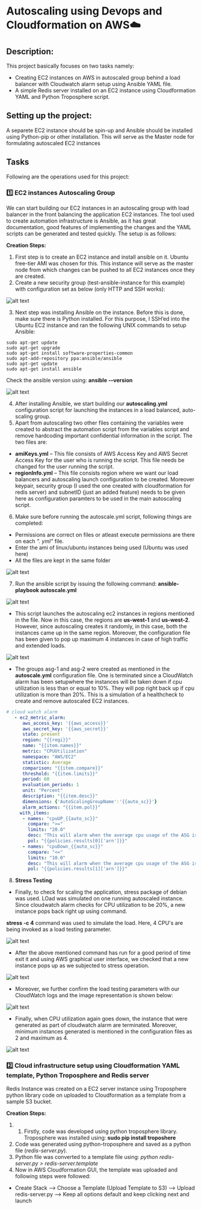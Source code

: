 # Autoscaling using Devops and Cloudformation on AWS:cloud:

## Description:
This project basically focuses on two tasks namely:
 - Creating EC2 instances on AWS in autoscaled group behind a load balancer with Cloudwatch alarm setup using Ansible YAML file.
 - A simple Redis server installed on an EC2 instance using Cloudformation YAML and Python Troposphere script.

## Setting up the project:
A separete EC2 instance should be spin-up and Ansible should be installed using Python-pip or other installation. This will serve as the Master node for formulating autoscaled EC2 instances

## Tasks
Following are the operations used for this project:

### :one: EC2 instances Autoscaling Group
We can start building our EC2 instances in an autoscaling group with load balancer in the front balancing the application EC2 instances. The tool used to create automation infrastructure is Ansible, as it has great documentation, good features of implementing the changes and the YAML scripts can be generated and tested quickly. The setup is as follows:

**Creation Steps:**
1.	First step is to create an EC2 instance and install ansible on it. Ubuntu free-tier AMI was chosen for this. This instance will serve as the master node from which changes can be pushed to all EC2 instances once they are created.
2.	Create a new security group (test-ansible-instance for this example)  with configuration set as below (only HTTP and SSH works):

![alt text](https://github.com/grv231/CloudInfrastructure-devops/blob/master/Images/Security_Groups.png "Security_Groups")

3.	Next step was installing Ansible on the instance. Before this is done, make sure there is Python installed. For this purpose, I SSH’ed into the Ubuntu EC2 instance and ran the following UNIX commands to setup Ansible:

```shell
sudo apt-get update
sudo apt-get upgrade
sudo apt-get install software-properties-common
sudo apt-add-repository ppa:ansible/ansible
sudo apt-get update
sudo apt-get install ansible
```
Check the ansible version using: **ansible -–version**

![alt text](https://github.com/grv231/CloudInfrastructure-devops/blob/master/Images/Ansible_version.png "Ansible_Version")

4.	After installing Ansible, we start building our **autoscaling.yml** configuration script for launching the instances in a load balanced, auto-scaling group.
5.	Apart from autoscaling two other files containing the variables were created to abstract the automation script from the variables script and remove hardcoding important confidential information in the script. The two files are:

- **amiKeys.yml** – This file consists of AWS Access Key and AWS Secret Access Key for the user who is running the script. This file needs be changed for the user running the script.
- **regionInfo.yml** – This file consists region where we want our load balancers and autoscaling launch configuration to be created. Moreover keypair, security group (I used the one created with cloudformation for redis server) and subnetID (just an added feature) needs to be given here as configuration paramters to be used in the main autoscaling script.
6.	Make sure before running the autoscale.yml script, following things are completed:

- Permissions are correct on files or atleast execute permissions are there on each *“. yml”* file.
- Enter the ami of linux/ubuntu instances being used (Ubuntu was used here)
- All the files are kept in the same folder

![alt text](https://github.com/grv231/CloudInfrastructure-devops/blob/master/Images/Files_Location.png "Files_location")

7. Run the ansible script by issuing the following command: **ansible-playbook autoscale.yml**

![alt text](https://github.com/grv231/CloudInfrastructure-devops/blob/master/Images/Ansible_output_autoscaling.png "Ansible_autoscaling")

- This script launches the autoscaling ec2 instances in regions mentioned in the file. Now in this case, the regions are **us-west-1** and **us-west-2**. However, since autoscaling creates it randomly, in this case, both the instances came up in the same region. Moreover,  the configuration file has been given to pop up maximum 4 instances in case of high traffic and extended loads.

![alt text](https://github.com/grv231/CloudInfrastructure-devops/blob/master/Images/Autoscaled_instances_EC2.png "Autoscaled_EC2_instances")

- The groups asg-1 and asg-2 were created as mentioned in the **autoscale.yml** configuration file. One is terminated since a CloudWatch alarm has been setupwhere the instances will be taken down if cpu utilization is less than or equal to 10%. They will pop right back up if cpu utilization is more than 20%. This is a simulation of a healthcheck to create and remove autoscaled EC2 instances.

```yaml
# cloud watch alarm
   - ec2_metric_alarm:
      aws_access_key: '{{aws_access}}'
      aws_secret_key: '{{aws_secret}}'
      state: present
      region: "{{regi}}"
      name: "{{item.names}}"
      metric: "CPUUtilization"
      namespace: "AWS/EC2"
      statistic: Average
      comparison: "{{item.compare}}"
      threshold: "{{item.limits}}"
      period: 60
      evaluation_periods: 1
      unit: "Percent"
      description: "{{item.desc}}"
      dimensions: {'AutoScalingGroupName':'{{auto_sc}}'}
      alarm_actions: "{{item.pol}}"
     with_items:
      - names: "cpuUP_{{auto_sc}}"
        compare: ">="
        limits: "20.0"
        desc: "This will alarm when the average cpu usage of the ASG is greater than 20% for 1 minute"
        pol: "{{policies.results[0]['arn']}}"
      - names: "cpuDown_{{auto_sc}}"
        compare: "<="
        limits: "10.0"
        desc: "This will alarm when the average cpu usage of the ASG is less than 10% for 1 minute"
        pol: "{{policies.results[1]['arn']}}"
```
8. **Stress Testing**
- Finally, to check for scaling the application, stress package of debian was used. LOad was simulated on one running autoscaled instance. Since cloudwatch alarm checks for CPU utilization to be 20%, a new instance pops back right up using command.

**stress -c 4** command was used to simulate the load. Here, 4 CPU's are being invoked as a load testing parameter.

![alt text](https://github.com/grv231/CloudInfrastructure-devops/blob/master/Images/Stress_Testing_EC2Instances.png "Stress_testing")

- After the above mentioned command has run for a good period of time exit it and using AWS graphical user interface, we checked that a new instance pops up as we subjected to stress operation.


![alt text](https://github.com/grv231/CloudInfrastructure-devops/blob/master/Images/New_instances_stressTest.png "New_instances_creation")

- Moreover, we further confirm the load testing parameters with our CloudWatch logs and the image representation is shown below:

![alt text](https://github.com/grv231/CloudInfrastructure-devops/blob/master/Images/Cloudwatch_stats_stressTest.png "Cloudwatch_stressTest")

- Finally, when CPU utilization again goes down, the instance that were generated as part of cloudwatch alarm are terminated. Moreover, minimum instances generated is mentioned in the configuration files as 2 and maximum as 4.

![alt text](https://github.com/grv231/CloudInfrastructure-devops/blob/master/Images/ShuttingDown_EC2Instances_autoscaled.png "Scaledown_EC2instances")

### :two: Cloud infrastructure setup using Cloudformation YAML template, Python Troposphere and Redis server
Redis Instance was created on a EC2 server instance using Troposphere python library code on uploaded to Cloudformation as a template from a sample S3 bucket.

**Creation Steps:**
1.	1.	Firstly, code was developed using python troposphere library. Troposphere was installed using: **sudo pip install troposhere** 
2.	Code was generated using python-troposphere and saved as a python file (*redis-server.py*).
3. Python file was converted to a template file using: *python redis-server.py > redis-server.template*
4. Now in AWS Cloudformation GUI, the template was uploaded and following steps were followed:

 - Create Stack --> Choose a Template (Upload Template to S3) --> Upload redis-server.py --> Keep all options default and keep clicking next and launch

 
 










